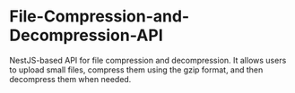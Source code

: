 # File-Compression-and-Decompression-API
NestJS-based API for file compression and decompression. It allows users to upload small files, compress them using the gzip format, and then decompress them when needed.
